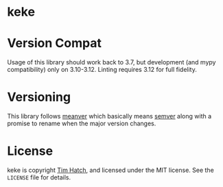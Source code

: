 # keke


# Version Compat

Usage of this library should work back to 3.7, but development (and mypy
compatibility) only on 3.10-3.12.  Linting requires 3.12 for full fidelity.

# Versioning

This library follows [meanver](https://meanver.org/) which basically means
[semver](https://semver.org/) along with a promise to rename when the major
version changes.

# License

keke is copyright [Tim Hatch](https://timhatch.com/), and licensed under
the MIT license.  See the `LICENSE` file for details.
